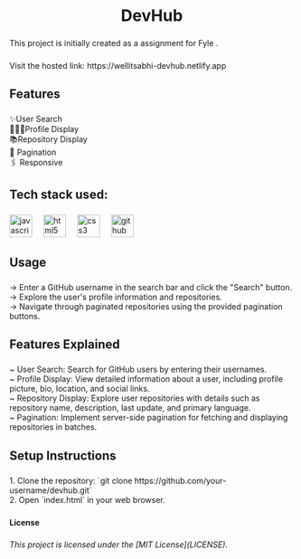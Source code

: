 <h1 align="center">DevHub</h1>

###

<p align="left">This project is initially  created as a assignment for Fyle .</p>

###

<p align="left">Visit the hosted link:   https://wellitsabhi-devhub.netlify.app</p>

###

<h2 align="left">Features</h2>

###

<p align="left">✨User Search<br>🧑🏻‍🚀Profile Display<br>📚Repository Display<br>📃 Pagination<br>🖇️ Responsive</p>

###

<h2 align="left">Tech stack used:</h2>

###

<div align="left">
  <img src="https://cdn.jsdelivr.net/gh/devicons/devicon/icons/javascript/javascript-original.svg" height="40" alt="javascript logo"  />
  <img width="12" />
  <img src="https://cdn.jsdelivr.net/gh/devicons/devicon/icons/html5/html5-original.svg" height="40" alt="html5 logo"  />
  <img width="12" />
  <img src="https://cdn.jsdelivr.net/gh/devicons/devicon/icons/css3/css3-original.svg" height="40" alt="css3 logo"  />
  <img width="12" />
  <img src="https://img.shields.io/badge/GitHub-181717?logo=github&logoColor=white&style=for-the-badge" height="40" alt="github logo"  />
</div>

###

<h2 align="left">Usage</h2>

###

<p align="left">-> Enter a GitHub username in the search bar and click the "Search" button.<br>-> Explore the user's profile information and repositories.<br>-> Navigate through paginated repositories using the provided pagination buttons.</p>

###

<h2 align="left">Features Explained</h2>

###

<p align="left">~ User Search: Search for GitHub users by entering their usernames.<br>~ Profile Display: View detailed information about a user, including profile picture, bio, location, and social links.<br>~ Repository Display: Explore user repositories with details such as repository name, description, last update, and primary language.<br>~ Pagination: Implement server-side pagination for fetching and displaying repositories in batches.</p>

###

<h2 align="left">Setup Instructions</h2>

###

<p align="left">1. Clone the repository: `git clone https://github.com/your-username/devhub.git`<br>2. Open `index.html` in your web browser.</p>

###

<h4 align="left">License</h4>

###

<h6 align="left">This project is licensed under the [MIT License](LICENSE).</h6>

###
